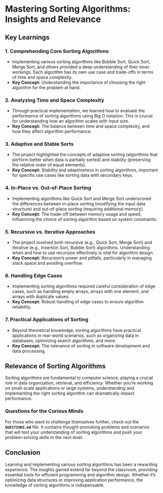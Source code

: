 # Mastering Sorting Algorithms: Insights and Relevance

## Key Learnings

### 1. **Comprehending Core Sorting Algorithms**

- Implementing various sorting algorithms like Bubble Sort, Quick Sort, Merge Sort, and others provided a deep understanding of their inner workings. Each algorithm has its own use case and trade-offs in terms of time and space complexity.
- **Key Concept:** Understanding the importance of choosing the right algorithm for the problem at hand.


### 2. **Analyzing Time and Space Complexity**

- Through practical implementation, we learned how to evaluate the performance of sorting algorithms using Big O notation. This is crucial for understanding how an algorithm scales with input size.
- **Key Concept:** The balance between time and space complexity, and how they affect algorithm performance.

### 3. **Adaptive and Stable Sorts**

- The project highlighted the concepts of adaptive sorting (algorithms that perform better when data is partially sorted) and stability (preserving the relative order of equal elements).
- **Key Concept:** Stability and adaptiveness in sorting algorithms, important for specific use cases like sorting data with secondary keys.

### 4. **In-Place vs. Out-of-Place Sorting**

- Implementing algorithms like Quick Sort and Merge Sort underscored the differences between in-place sorting (modifying the input data structure) and out-of-place sorting (requiring additional memory).
- **Key Concept:** The trade-off between memory usage and speed, influencing the choice of sorting algorithm based on system constraints.

### 5. **Recursive vs. Iterative Approaches**

- The project involved both recursive (e.g., Quick Sort, Merge Sort) and iterative (e.g., Insertion Sort, Bubble Sort) algorithms. Understanding when and how to use recursion effectively is vital for algorithm design.
- **Key Concept:** Recursion’s power and pitfalls, particularly in managing stack space and avoiding overflow.

### 6. **Handling Edge Cases**

- Implementing sorting algorithms required careful consideration of edge cases, such as handling empty arrays, arrays with one element, and arrays with duplicate values.
- **Key Concept:** Robust handling of edge cases to ensure algorithm reliability.

### 7. **Practical Applications of Sorting**

- Beyond theoretical knowledge, sorting algorithms have practical applications in real-world scenarios, such as organizing data in databases, optimizing search algorithms, and more.
- **Key Concept:** The relevance of sorting in software development and data processing.

## Relevance of Sorting Algorithms

Sorting algorithms are fundamental to computer science, playing a crucial role in data organization, retrieval, and efficiency. Whether you’re working on small-scale applications or large systems, understanding and implementing the right sorting algorithm can dramatically impact performance.

### Questions for the Curious Minds

For those who want to challenge themselves further, check out the **`QUESTIONS.md`** file. It contains thought-provoking problems and scenarios that will test your understanding of sorting algorithms and push your problem-solving skills to the next level.

## Conclusion

Learning and implementing various sorting algorithms has been a rewarding experience. The insights gained extend far beyond the classroom, providing essential tools for efficient programming and algorithm design. Whether it’s optimizing data structures or improving application performance, the knowledge of sorting algorithms is indispensable.